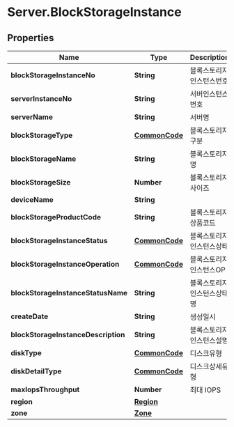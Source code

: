 # Server.BlockStorageInstance

## Properties
Name | Type | Description | Notes
------------ | ------------- | ------------- | -------------
**blockStorageInstanceNo** | **String** | 블록스토리지인스턴스번호 | [optional] 
**serverInstanceNo** | **String** | 서버인스턴스번호 | [optional] 
**serverName** | **String** | 서버명 | [optional] 
**blockStorageType** | [**CommonCode**](CommonCode.md) | 블록스토리지구분 | [optional] 
**blockStorageName** | **String** | 블록스토리지명 | [optional] 
**blockStorageSize** | **Number** | 블록스토리지사이즈 | [optional] 
**deviceName** | **String** |  | [optional] 
**blockStorageProductCode** | **String** | 블록스토리지상품코드 | [optional] 
**blockStorageInstanceStatus** | [**CommonCode**](CommonCode.md) | 블록스토리지인스턴스상태 | [optional] 
**blockStorageInstanceOperation** | [**CommonCode**](CommonCode.md) | 블록스토리지인스턴스OP | [optional] 
**blockStorageInstanceStatusName** | **String** | 블록스토리지인스턴스상태명 | [optional] 
**createDate** | **String** | 생성일시 | [optional] 
**blockStorageInstanceDescription** | **String** | 블록스토리지인스턴스설명 | [optional] 
**diskType** | [**CommonCode**](CommonCode.md) | 디스크유형 | [optional] 
**diskDetailType** | [**CommonCode**](CommonCode.md) | 디스크상세유형 | [optional] 
**maxIopsThroughput** | **Number** | 최대 IOPS | [optional] 
**region** | [**Region**](Region.md) |  | [optional] 
**zone** | [**Zone**](Zone.md) |  | [optional] 


